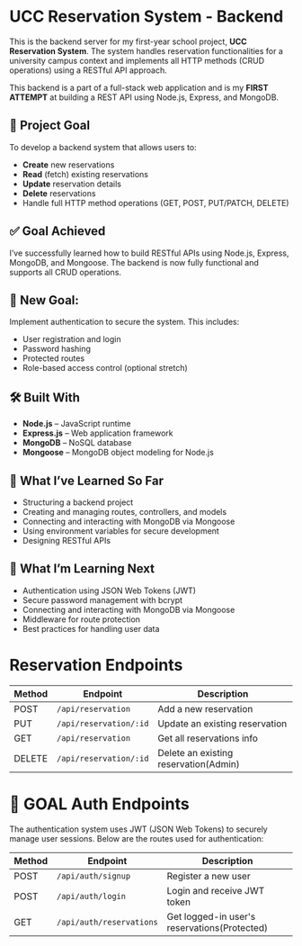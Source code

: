 # UCC Reservation System - Backend

This is the backend server for my first-year school project, **UCC Reservation System**. The system handles reservation functionalities for a university campus context and implements all HTTP methods (CRUD operations) using a RESTful API approach.

This backend is a part of a full-stack web application and is my **FIRST ATTEMPT** at building a REST API using Node.js, Express, and MongoDB.

## 🚀 Project Goal

To develop a backend system that allows users to:
- **Create** new reservations
- **Read** (fetch) existing reservations
- **Update** reservation details
- **Delete** reservations
- Handle full HTTP method operations (GET, POST, PUT/PATCH, DELETE)

## ✅ Goal Achieved 
I’ve successfully learned how to build RESTful APIs using Node.js, Express, MongoDB, and Mongoose. The backend is now fully functional and supports all CRUD operations.

## 🎯 New Goal:
Implement authentication to secure the system. This includes:

- User registration and login
- Password hashing
- Protected routes
- Role-based access control (optional stretch)


## 🛠️ Built With

- **Node.js** – JavaScript runtime
- **Express.js** – Web application framework
- **MongoDB** – NoSQL database
- **Mongoose** – MongoDB object modeling for Node.js

## 🧠 What I’ve Learned So Far
- Structuring a backend project
- Creating and managing routes, controllers, and models
- Connecting and interacting with MongoDB via Mongoose
- Using environment variables for secure development
- Designing RESTful APIs

## 🧩 What I’m Learning Next
- Authentication using JSON Web Tokens (JWT)
- Secure password management with bcrypt
- Connecting and interacting with MongoDB via Mongoose
- Middleware for route protection
- Best practices for handling user data

# Reservation Endpoints

| Method | Endpoint              | Description                           |
| ------ | --------------------- | ------------------------------------- |
| POST   | `/api/reservation`    | Add a new reservation                 |
| PUT    | `/api/reservation/:id`| Update an existing reservation        |
| GET    | `/api/reservation`    | Get all reservations info             |
| DELETE | `/api/reservation/:id`| Delete an existing reservation(Admin) |


# 🎯 GOAL Auth Endpoints
The authentication system uses JWT (JSON Web Tokens) to securely manage user sessions. Below are the routes used for authentication:

| Method | Endpoint                | Description                                  |
| ------ | --------------------    | -------------------------------------------- |
| POST   | `/api/auth/signup`      | Register a new user                          |
| POST   | `/api/auth/login`       | Login and receive JWT token                  |
| GET    | `/api/auth/reservations`| Get logged-in user's reservations(Protected) |

